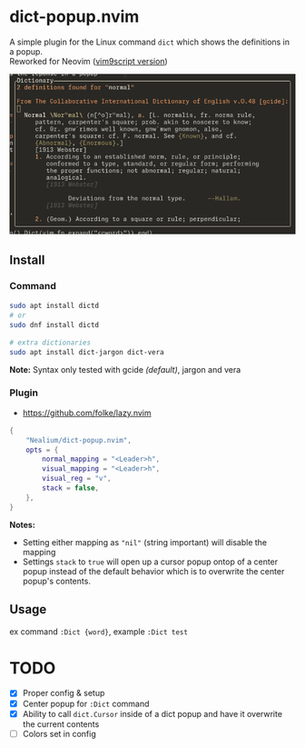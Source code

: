 # dict-popup.nvim

A simple plugin for the Linux command `dict` which shows the definitions in a popup.    
Reworked for Neovim ([vim9script version](https://github.com/Nealium/dict-popup.vim))

![Screenshot](screenshot.png)

## Install

### Command
```bash
sudo apt install dictd
# or
sudo dnf install dictd
```
```bash
# extra dictionaries
sudo apt install dict-jargon dict-vera
```
**Note:** Syntax only tested with gcide *(default)*, jargon and vera

### Plugin
* https://github.com/folke/lazy.nvim
```lua
{
    "Nealium/dict-popup.nvim",
    opts = {
        normal_mapping = "<Leader>h",
        visual_mapping = "<Leader>h",
        visual_reg = "v",
        stack = false,
    },
}
```
**Notes:**
* Setting either mapping as `"nil"` (string important) will disable the mapping
* Settings `stack` to `true` will open up a cursor popup ontop of a center popup
  instead of the default behavior which is to overwrite the center popup's
  contents.

## Usage
ex command `:Dict {word}`, example `:Dict test`    

# TODO
- [X] Proper config & setup    
- [X] Center popup for `:Dict` command    
- [X] Ability to call `dict.Cursor` inside of a dict popup and have it overwrite
      the current contents    
- [ ] Colors set in config    
